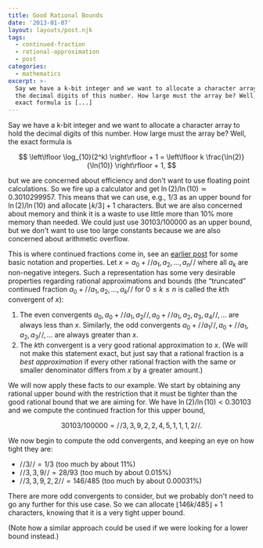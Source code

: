```yaml
---
title: Good Rational Bounds
date: '2013-01-07'
layout: layouts/post.njk
tags:
  - continued-fraction
  - rational-approximation
  - post
categories:
  - mathematics
excerpt: >-
  Say we have a k-bit integer and we want to allocate a character array to hold
  the decimal digits of this number. How large must the array be? Well, the
  exact formula is [...]
---
```


Say we have a k-bit integer and we want to allocate a character array to hold the decimal digits of this number. How large must the array be? Well, the exact formula is

$$
\left\lfloor \log_{10}(2^k) \right\rfloor + 1 = \left\lfloor k \frac{\ln(2)}{\ln(10)} \right\rfloor + 1,
$$

but we are concerned about efficiency and don't want to use floating point calculations. So we fire up a calculator and get $\ln(2) / \ln(10) \simeq 0.3010299957$. This means that we can use, e.g., $1/3$ as an upper bound for $\ln(2) / \ln(10)$ and allocate $\lfloor k / 3 \rfloor + 1$ characters. But we are also concerned about memory and think it is a waste to use little more than 10% more memory than needed. We could just use $30103/100000$ as an upper bound, but we don't want to use too large constants because we are also concerned about arithmetic overflow.

This is where continued fractions come in, see an [earlier post](/blog/2009/11/continued-fractions-and-continuants) for some basic notation and properties. Let $x = a_0 + /\!/a_1, a_2, \ldots, a_n/\!/$ where all $a_k$ are non-negative integers. Such a representation has some very desirable properties regarding rational approximations and bounds (the &#8220;truncated&#8221; continued fraction $a_0 + /\!/a_1, a_2, \ldots, a_k/\!/$ for $0 \leq k \leq n$ is called the $k$th convergent of $x$):

1. The even convergents $a_0, a_0 + /\!/ a_1, a_2 /\!/, a_0 + /\!/ a_1, a_2, a_3, a_4 /\!/, \ldots$ are always less than $x$. Similarly, the odd convergents $a_0 + /\!/ a_1 /\!/, a_0 + /\!/ a_1, a_2, a_3 /\!/, \ldots$ are always greater than $x$.
2. The $k$th convergent is a very good rational approximation to $x$. (We will not make this statement exact, but just say that a rational fraction is a *best approximation* if every other rational fraction with the same or smaller denominator differs from $x$ by a greater amount.)

We will now apply these facts to our example. We start by obtaining any rational upper bound with the restriction that it must be tighter than the good rational bound that we are aiming for. We have $\ln(2) / \ln(10) < 0.30103$ and we compute the continued fraction for this upper bound,

$$
30103/100000 = /\!/ 3, 3, 9, 2, 2, 4, 5, 1, 1, 1, 2 /\!/.
$$

We now begin to compute the odd convergents, and keeping an eye on how tight they are:

*   $/\!/ 3 /\!/ = 1/3$ (too much by about 11%)
*   $/\!/ 3, 3, 9 /\!/ = 28/93$ (too much by about 0.015%)
*   $/\!/ 3, 3, 9, 2, 2 /\!/ = 146/485$ (too much by about 0.00031%)

There are more odd convergents to consider, but we probably don't need to go any further for this use case. So we can allocate $\lfloor 146 k / 485 \rfloor + 1$ characters, knowing that it is a very tight upper bound.

(Note how a similar approach could be used if we were looking for a lower bound instead.)
